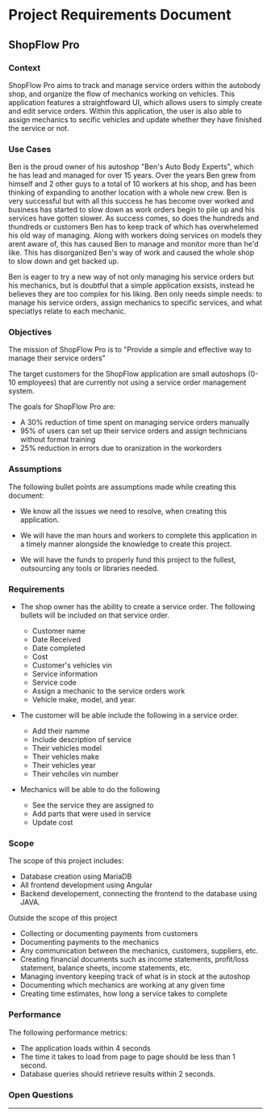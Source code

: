 # Project Requirements Document

## ShopFlow Pro

### Context

ShopFlow Pro aims to track and manage service orders within the autobody shop, and organize the flow of mechanics working on vehicles. This application features a straightfoward UI, which allows users to simply create and edit service orders. Within this application, the user is also able to assign mechanics to secific vehicles and update whether they have finished the service or not.

### Use Cases

Ben is the proud owner of his autoshop "Ben's Auto Body Experts", which he has lead and managed for over 15 years. Over the years Ben grew from himself and 2 other guys to a total of 10 workers at his shop, and has been thinking of expanding to another location with a whole new crew. Ben is very successful but with all this success he has become over worked and business has started to slow down as work orders begin to pile up and his services have gotten slower. As success comes, so does the hundreds and thundreds or customers Ben has to keep track of which has overwhelemed his old way of managing. Along with workers doing services on models they arent aware of, this has caused Ben to manage and monitor more than he'd like. This has disorganized Ben's way of work and caused the whole shop to slow down and get backed up.

Ben is eager to try a new way of not only managing his service orders but his mechanics, but is doubtful that a simple application exsists, instead he believes they are too complex for his liking. Ben only needs simple needs: to manage his service orders, assign mechanics to specific services, and what speciatlys relate to each mechanic.

### Objectives

The mission of ShopFlow Pro is to "Provide a simple and effective way to manage their service orders"

The target customers for the ShopFlow application are small autoshops (0-10 employees) that are currently not using a service order management system.

The goals for ShopFlow Pro are:
- A 30% reduction of time spent on managing service orders manually
- 95% of users can set up their service orders and assign technicians without formal training
- 25% reduction in errors due to oranization in the workorders
### Assumptions

The following bullet points are assumptions made while creating this document:

- We know all the issues we need to resolve, when creating this application.

- We will have the man hours and workers to complete this application in a timely manner alongside the knowledge to create this project.

- We will have the funds to properly fund this project to the fullest, outsourcing any tools or libraries needed.

### Requirements

- The shop owner has the ability to create a service order. The following bullets will be included on that service order.
	- Customer name
	- Date Received
	- Date completed
	- Cost
	- Customer's vehicles vin
	- Service information
	- Service code
	- Assign a mechanic to the service orders work
	- Vehicle make, model, and year.

- The customer will be able include the following in a service order.
	- Add their namme
	- Include description of service
	- Their vehicles model
	- Their vehicles make
	- Their vehicles year	
	- Their vehciles vin number

- Mechanics will be able to do the following
	- See the service they are assigned to
	- Add parts that were used in service
	- Update cost

### Scope

The scope of this project includes:

- Database creation using MariaDB
- All frontend development using Angular
- Backend developement, connecting the frontend to the database using JAVA.

Outside the scope of this project

- Collecting or documenting payments from customers
- Documenting payments to the mechanics
- Any communication between the mechanics, customers, suppliers, etc.
- Creating financial documents such as income statements, profit/loss statement, balance sheets, income statements, etc.
- Managing inventory keeping track of what is in stock at the autoshop
- Documenting which mechanics are working at any given time
- Creating time estimates, how long a service takes to complete

### Performance

The following performance metrics:

- The application loads within 4 seconds
- The time it takes to load from page to page should be less than 1 second.
- Database queries should retrieve results within 2 seconds.

### Open Questions

***
